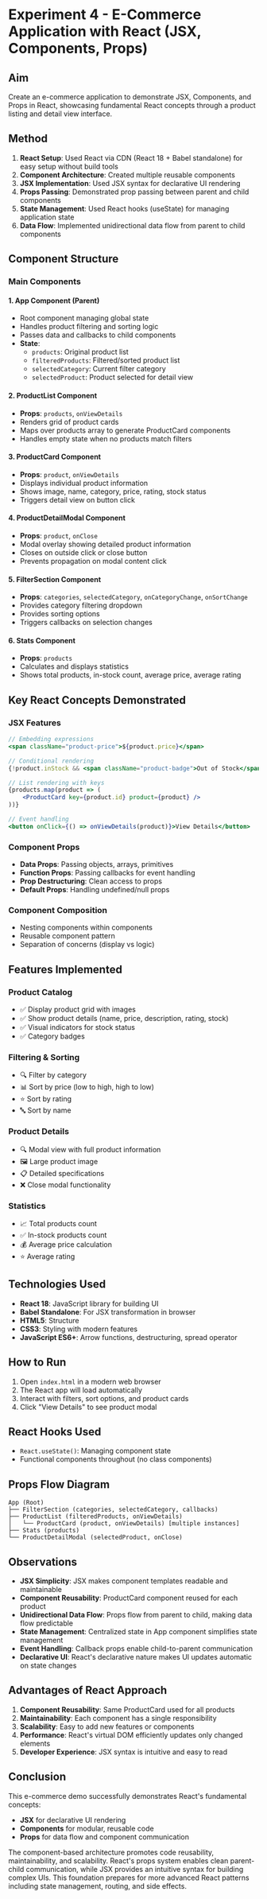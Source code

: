 # Experiment 4 - E-Commerce Application with React (JSX, Components, Props)

## Aim
Create an e-commerce application to demonstrate JSX, Components, and Props in React, showcasing fundamental React concepts through a product listing and detail view interface.

## Method
1. **React Setup**: Used React via CDN (React 18 + Babel standalone) for easy setup without build tools
2. **Component Architecture**: Created multiple reusable components
3. **JSX Implementation**: Used JSX syntax for declarative UI rendering
4. **Props Passing**: Demonstrated prop passing between parent and child components
5. **State Management**: Used React hooks (useState) for managing application state
6. **Data Flow**: Implemented unidirectional data flow from parent to child components

## Component Structure

### Main Components

#### 1. **App Component** (Parent)
- Root component managing global state
- Handles product filtering and sorting logic
- Passes data and callbacks to child components
- **State**: 
  - `products`: Original product list
  - `filteredProducts`: Filtered/sorted product list
  - `selectedCategory`: Current filter category
  - `selectedProduct`: Product selected for detail view

#### 2. **ProductList Component**
- **Props**: `products`, `onViewDetails`
- Renders grid of product cards
- Maps over products array to generate ProductCard components
- Handles empty state when no products match filters

#### 3. **ProductCard Component**
- **Props**: `product`, `onViewDetails`
- Displays individual product information
- Shows image, name, category, price, rating, stock status
- Triggers detail view on button click

#### 4. **ProductDetailModal Component**
- **Props**: `product`, `onClose`
- Modal overlay showing detailed product information
- Closes on outside click or close button
- Prevents propagation on modal content click

#### 5. **FilterSection Component**
- **Props**: `categories`, `selectedCategory`, `onCategoryChange`, `onSortChange`
- Provides category filtering dropdown
- Provides sorting options
- Triggers callbacks on selection changes

#### 6. **Stats Component**
- **Props**: `products`
- Calculates and displays statistics
- Shows total products, in-stock count, average price, average rating

## Key React Concepts Demonstrated

### JSX Features
```jsx
// Embedding expressions
<span className="product-price">${product.price}</span>

// Conditional rendering
{!product.inStock && <span className="product-badge">Out of Stock</span>}

// List rendering with keys
{products.map(product => (
    <ProductCard key={product.id} product={product} />
))}

// Event handling
<button onClick={() => onViewDetails(product)}>View Details</button>
```

### Component Props
- **Data Props**: Passing objects, arrays, primitives
- **Function Props**: Passing callbacks for event handling
- **Prop Destructuring**: Clean access to props
- **Default Props**: Handling undefined/null props

### Component Composition
- Nesting components within components
- Reusable component pattern
- Separation of concerns (display vs logic)

## Features Implemented

### Product Catalog
- ✅ Display product grid with images
- ✅ Show product details (name, price, description, rating, stock)
- ✅ Visual indicators for stock status
- ✅ Category badges

### Filtering & Sorting
- 🔍 Filter by category
- 📊 Sort by price (low to high, high to low)
- ⭐ Sort by rating
- 🔤 Sort by name

### Product Details
- 🔍 Modal view with full product information
- 🖼️ Large product image
- 📋 Detailed specifications
- ❌ Close modal functionality

### Statistics
- 📈 Total products count
- ✅ In-stock products count
- 💰 Average price calculation
- ⭐ Average rating

## Technologies Used
- **React 18**: JavaScript library for building UI
- **Babel Standalone**: For JSX transformation in browser
- **HTML5**: Structure
- **CSS3**: Styling with modern features
- **JavaScript ES6+**: Arrow functions, destructuring, spread operator

## How to Run
1. Open `index.html` in a modern web browser
2. The React app will load automatically
3. Interact with filters, sort options, and product cards
4. Click "View Details" to see product modal

## React Hooks Used
- `React.useState()`: Managing component state
- Functional components throughout (no class components)

## Props Flow Diagram
```
App (Root)
├── FilterSection (categories, selectedCategory, callbacks)
├── ProductList (filteredProducts, onViewDetails)
│   └── ProductCard (product, onViewDetails) [multiple instances]
├── Stats (products)
└── ProductDetailModal (selectedProduct, onClose)
```

## Observations
- **JSX Simplicity**: JSX makes component templates readable and maintainable
- **Component Reusability**: ProductCard component reused for each product
- **Unidirectional Data Flow**: Props flow from parent to child, making data flow predictable
- **State Management**: Centralized state in App component simplifies state management
- **Event Handling**: Callback props enable child-to-parent communication
- **Declarative UI**: React's declarative nature makes UI updates automatic on state changes

## Advantages of React Approach
1. **Component Reusability**: Same ProductCard used for all products
2. **Maintainability**: Each component has a single responsibility
3. **Scalability**: Easy to add new features or components
4. **Performance**: React's virtual DOM efficiently updates only changed elements
5. **Developer Experience**: JSX syntax is intuitive and easy to read

## Conclusion
This e-commerce demo successfully demonstrates React's fundamental concepts:
- **JSX** for declarative UI rendering
- **Components** for modular, reusable code
- **Props** for data flow and component communication

The component-based architecture promotes code reusability, maintainability, and scalability. React's props system enables clean parent-child communication, while JSX provides an intuitive syntax for building complex UIs. This foundation prepares for more advanced React patterns including state management, routing, and side effects.
